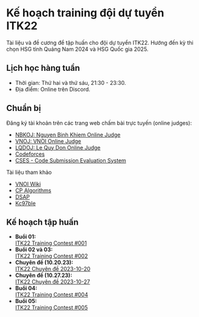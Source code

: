# Kế hoạch training đội dự tuyển ITK22

Tài liệu và đề cương để tập huấn cho đội dự tuyển ITK22. Hướng đến kỳ thi chọn HSG tỉnh Quảng Nam 2024 và HSG Quốc gia 2025.

## Lịch học hàng tuần

-   Thời gian: Thứ hai và thứ sáu, 21:30 - 23:30.
-   Địa điểm: Online trên Discord.

## Chuẩn bị

Đăng ký tài khoản trên các trang web chấm bài trực tuyến (online judges):

-   [NBKOJ: Nguyen Binh Khiem Online Judge](https://nbk.homes/)
-   [VNOJ: VNOI Online Judge](https://oj.vnoi.info/)
-   [LQDOJ: Le Quy Don Online Judge](https://lqdoj.edu.vn/)
-   [Codeforces](https://codeforces.com/)
-   [CSES - Code Submission Evaluation System](https://cses.fi/)

Tài liệu tham khảo

-   [VNOI Wiki](https://vnoi.info)
-   [CP Algorithms](https://cp-algorithms.com/)
-   [DSAP](https://drive.google.com/file/d/0BwcTB8a10LBwV1J3T2xDTGhQNmM/view?resourcekey=0-R4tnYInPWCKb5W_DK_JQwQ)
-   [Kc97ble](https://sites.google.com/site/kc97ble/)

## Kế hoạch tập huấn

-   **Buổi 01:**  
    [ITK22 Training Contest #001](https://codeforces.com/group/G0iFI97YZN/contest/477950)
-   **Buổi 02 và 03:**  
    [ITK22 Training Contest #002](https://codeforces.com/group/G0iFI97YZN/contest/478491)
-   **Chuyên đề (10.20.23):**  
    [ITK22 Chuyên đề 2023-10-20](https://nbk.homes/contest/itk22cd231019)
-   **Chuyên đề (10.27.23):**  
    [ITK22 Chuyên đề 2023-10-27](https://nbk.homes/contest/itk22cd231027)
-   **Buổi 04:**  
    [ITK22 Training Contest #004](https://nbk.homes/contest/stcdc004)
-   **Buổi 05:**  
    [ITK22 Training Contest #005](https://nbk.homes/contest/stcdc005)

